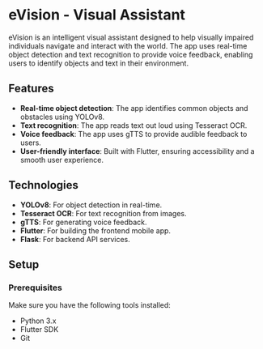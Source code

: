 # eVision - Visual Assistant

eVision is an intelligent visual assistant designed to help visually impaired individuals navigate and interact with the world. The app uses real-time object detection and text recognition to provide voice feedback, enabling users to identify objects and text in their environment.

## Features

- **Real-time object detection**: The app identifies common objects and obstacles using YOLOv8.
- **Text recognition**: The app reads text out loud using Tesseract OCR.
- **Voice feedback**: The app uses gTTS to provide audible feedback to users.
- **User-friendly interface**: Built with Flutter, ensuring accessibility and a smooth user experience.

## Technologies

- **YOLOv8**: For object detection in real-time.
- **Tesseract OCR**: For text recognition from images.
- **gTTS**: For generating voice feedback.
- **Flutter**: For building the frontend mobile app.
- **Flask**: For backend API services.

## Setup

### Prerequisites

Make sure you have the following tools installed:

- Python 3.x
- Flutter SDK
- Git




